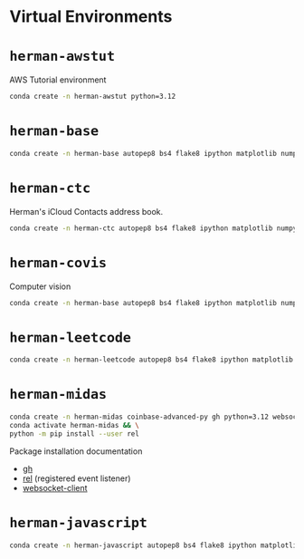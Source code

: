 # Virtual Environments

# `herman-awstut`

AWS Tutorial environment

```zsh
conda create -n herman-awstut python=3.12
```

# `herman-base`

```zsh
conda create -n herman-base autopep8 bs4 flake8 ipython matplotlib numpy pandas pyarrow python=3.12 pyyaml seaborn selenium sqlalchemy -c conda-forge -c defaults
```

# `herman-ctc`

Herman's iCloud Contacts address book.

```zsh
conda create -n herman-ctc autopep8 bs4 flake8 ipython matplotlib numpy pandas pyarrow pyicloud python=3.10 pyyaml seaborn selenium sqlalchemy -c auto -c conda-forge -c defaults
```


# `herman-covis`

Computer vision

```zsh
conda create -n herman-base autopep8 bs4 flake8 ipython matplotlib numpy opencv pandas pyarrow python=3.12 pyyaml seaborn selenium sqlalchemy -c conda-forge -c defaults
```

# `herman-leetcode`

```zsh
conda create -n herman-leetcode autopep8 bs4 flake8 ipython matplotlib numpy pandas pyarrow python=3.12 pyyaml seaborn selenium sqlalchemy=2.0 sqlalchemy-redshift -c conda-forge -c defaults
```

# `herman-midas`

```zsh
conda create -n herman-midas coinbase-advanced-py gh python=3.12 websocket-client -c conda-forge && \
conda activate herman-midas && \
python -m pip install --user rel
```

Package installation documentation
- [gh](https://github.com/cli/cli#installation)
- [rel](https://pypi.org/project/rel/) (registered event listener)
- [websocket-client](https://websocket-client.readthedocs.io/en/latest/installation.html)

# `herman-javascript`

```zsh
conda create -n herman-javascript autopep8 bs4 flake8 ipython matplotlib nodejs numpy pandas pyarrow python=3.12 pyyaml seaborn selenium sqlalchemy sqlalchemy-redshift -c conda-forge -c defaults
```
